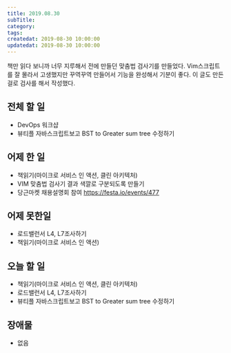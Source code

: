 ```yaml
---
title: 2019.08.30
subTitle: 
category: 
tags: 
createdat: 2019-08-30 10:00:00
updatedat: 2019-08-30 10:00:00
---
```


책만 읽다 보니까 너무 지루해서 전에 만들던 맞춤법 검사기를 만들었다.
Vim스크립트를 잘 몰라서 고생했지만 꾸역꾸역 만들어서 기능을 완성해서 기분이
좋다. 이 글도 만든 걸로 검사를 해서 작성했다.

## 전체 할 일

* DevOps 워크샵
* 뷰티플 자바스크립트보고 BST to Greater sum tree 수정하기

## 어제 한 일

* 책읽기(마이크로 서비스 인 액션, 클린 아키텍처)
* VIM 맞춤법 검사기 결과 색깔로 구분되도록 만들기
* 당근마켓 채용설명회 참여 https://festa.io/events/477

## 어제 못한일

* 로드밸런서 L4, L7조사하기
* 책읽기(마이크로 서비스 인 액션)

## 오늘 할 일

* 책읽기(마이크로 서비스 인 액션, 클린 아키텍처)
* 로드밸런서 L4, L7조사하기
* 뷰티플 자바스크립트보고 BST to Greater sum tree 수정하기

## 장애물

* 없음
